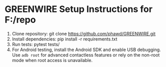 # GREENWIRE Setup Instructions for F:/repo
1. Clone repository: git clone https://github.com/phawd/GREENWIRE.git
2. Install dependencies: pip install -r requirements.txt
3. Run tests: pytest tests/
4. For Android testing, install the Android SDK and enable USB debugging.
   Use `adb root` for advanced contactless features or rely on the non-root
   mode when root access is unavailable.
